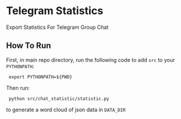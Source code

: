 # Telegram Statistics
Export Statistics For Telegram Group Chat

## How To Run
First, in main repo directory, run the following code to add `src` to your `PYTHONPATH`:
```
 export PYTHONPATH=${PWD}
```

Then run:
```
 python src/chat_statistic/statistic.py
```
to generate a word cloud of json data in `DATA_DIR`